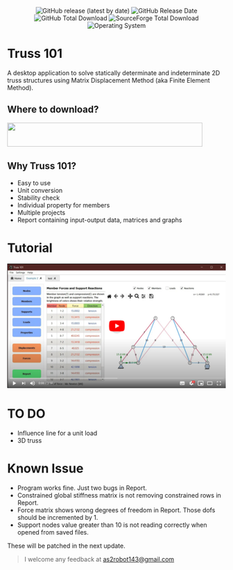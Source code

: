 <p align="center">
  <img alt="GitHub release (latest by date)" src="https://img.shields.io/github/v/release/MShawon/Truss-101?color=success&style=plastic">
  <img alt="GitHub Release Date" src="https://img.shields.io/github/release-date/MShawon/Truss-101?color=success&style=plastic">
  <img alt="GitHub Total Download" src="https://img.shields.io/github/downloads/MShawon/Truss-101/total?label=GitHub%20downloads&color=success&style=plastic">
  <img alt="SourceForge Total Download" src="https://img.shields.io/sourceforge/dt/truss-101?label=SourceForge%20downloads&color=success&style=plastic">
  <img alt="Operating System" src="https://img.shields.io/badge/OS-Windows-success?style=plastic">
</p>

# Truss 101
A desktop application to solve statically determinate and indeterminate 2D truss structures using Matrix Displacement Method (aka Finite Element Method).

## Where to download?
<p align='left'>
  <a href="https://github.com/MShawon/Truss-101/releases/download/1.0.2/Truss.101_win_Setup_v1.0.2.exe">
  <img src="https://img.shields.io/badge/v1.0.2-Download%20Truss%20101-green?logo=github&logoWidth=10&flat&logoColor=black" width="450" height="55">
  </a>
</p>

## Why Truss 101?
* Easy to use
* Unit conversion
* Stability check
* Individual property for members
* Multiple projects
* Report containing input-output data, matrices and graphs

# Tutorial 

[![YouTube video](Tutorial/YouTube_photo.png)](https://www.youtube.com/watch?v=5yi33cXewrU)


# TO DO

* Influence line for a unit load
* 3D truss

# Known Issue
* Program works fine. Just two bugs in Report.
* Constrained global stiffness matrix is not removing constrained rows in Report.
* Force matrix shows wrong degrees of freedom in Report. Those dofs should be incremented by 1.
* Support nodes value greater than 10 is not reading correctly when opened from saved files.

These will be patched in the next update.

> I welcome any feedback at as2robot143@gmail.com


